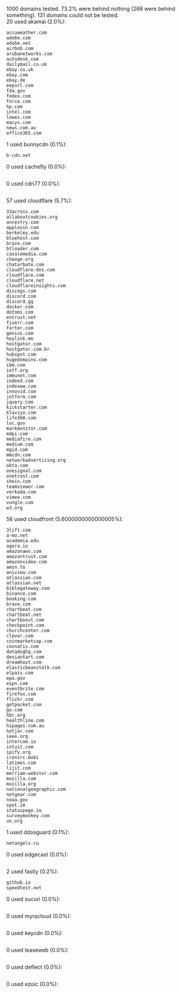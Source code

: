 1000 domains tested. 73.2% were behind nothing (268 were behind something). 131 domains could not be tested.<br>
20 used akamai (2.0%):
```
accuweather.com
adobe.com
adobe.net
airbnb.com
arubanetworks.com
autodesk.com
dailymail.co.uk
ebay.co.uk
ebay.com
ebay.de
eepurl.com
fda.gov
fedex.com
force.com
hp.com
intel.com
lowes.com
macys.com
news.com.au
office365.com
```

1 used bunnycdn (0.1%):
```
b-cdn.net
```

0 used cachefly (0.0%):
```

```

0 used cdn77 (0.0%):
```

```

57 used cloudflare (5.7%):
```
33across.com
allaboutcookies.org
ancestry.com
applovin.com
berkeley.edu
bluehost.com
braze.com
btloader.com
casalemedia.com
change.org
chaturbate.com
cloudflare-dns.com
cloudflare.com
cloudflare.net
cloudflareinsights.com
discogs.com
discord.com
discord.gg
docker.com
dotomi.com
entrust.net
fiverr.com
forter.com
genius.com
heylink.me
hostgator.com
hostgator.com.br
hubspot.com
hugedomains.com
ibm.com
ietf.org
immunet.com
indeed.com
indexww.com
innovid.com
jotform.com
jquery.com
kickstarter.com
klaviyo.com
life360.com
loc.gov
markmonitor.com
mdpi.com
mediafire.com
medium.com
mgid.com
mmcdn.com
networkadvertising.org
okta.com
onesignal.com
onetrust.com
shein.com
teamviewer.com
verkada.com
vimeo.com
vungle.com
w3.org
```

56 used cloudfront (5.6000000000000005%):
```
3lift.com
a-mo.net
academia.edu
agora.io
amazonaws.com
amazontrust.com
amazonvideo.com
amzn.to
aniview.com
atlassian.com
atlassian.net
biblegateway.com
binance.com
booking.com
brave.com
chartbeat.com
chartbeat.net
chartboost.com
checkpoint.com
churchcenter.com
clever.com
coinmarketcap.com
connatix.com
datadoghq.com
deviantart.com
dreamhost.com
elasticbeanstalk.com
elpais.com
epa.gov
espn.com
eventbrite.com
firefox.com
flickr.com
getpocket.com
go.com
hbr.org
healthline.com
hipages.com.au
hotjar.com
ieee.org
intercom.io
intuit.com
ipify.org
ironsrc.mobi
latimes.com
lijit.com
merriam-webster.com
mozilla.com
mozilla.org
nationalgeographic.com
netgear.com
noaa.gov
spot.im
statuspage.io
surveymonkey.com
un.org
```

1 used ddosguard (0.1%):
```
netangels.ru
```

0 used edgecast (0.0%):
```

```

2 used fastly (0.2%):
```
github.io
speedtest.net
```

0 used sucuri (0.0%):
```

```

0 used myracloud (0.0%):
```

```

0 used keycdn (0.0%):
```

```

0 used leaseweb (0.0%):
```

```

0 used deflect (0.0%):
```

```

0 used ezoic (0.0%):
```

```
